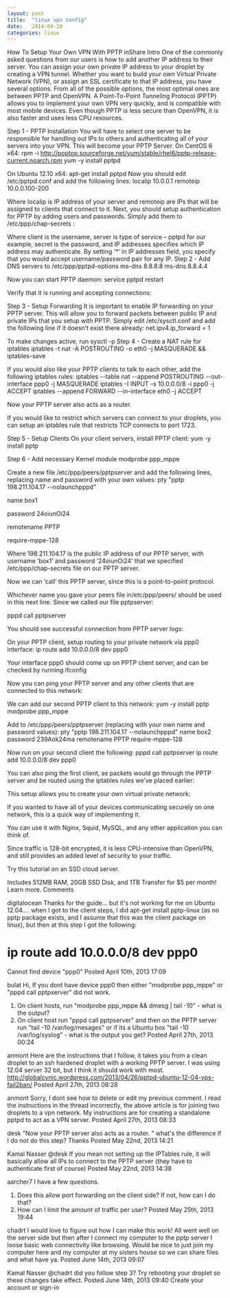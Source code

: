 ```yaml
---
layout: post
title:  "linux vpn config"
date:   2014-04-28
categories: linux
---
```


How To Setup Your Own VPN With PPTP
inShare
Intro
One of the commonly asked questions from our users is how to add another IP address to their server. You can assign your own private IP address to your droplet by creating a VPN tunnel. Whether you want to build your own Virtual Private Network (VPN), or assign an SSL certificate to that IP address, you have several options. From all of the possible options, the most optimal ones are between PPTP and OpenVPN. A Point-To-Point Tunneling Protocol (PPTP) allows you to implement your own VPN very quickly, and is compatible with most mobile devices. Even though PPTP is less secure than OpenVPN, it is also faster and uses less CPU resources.

Step 1 - PPTP Installation
You will have to select one server to be responsible for handling out IPs to others and authenticating all of your servers into your VPN. This will become your PPTP Server.
On CentOS 6 x64:
rpm -i http://poptop.sourceforge.net/yum/stable/rhel6/pptp-release-current.noarch.rpm
yum -y install pptpd

On Ubuntu 12.10 x64:
apt-get install pptpd
Now you should edit /etc/pptpd.conf and add the following lines:
localip 10.0.0.1
remoteip 10.0.0.100-200

Where localip is IP address of your server and remoteip are IPs that will be assigned to clients that connect to it.
Next, you should setup authentication for PPTP by adding users and passwords. Simply add them to /etc/ppp/chap-secrets :


Where client is the username, server is type of service – pptpd for our example, secret is the password, and IP addresses specifies which IP address may authenticate.
By setting ‘*’ in IP addresses field, you specify that you would accept username/password pair for any IP.
Step 2 - Add DNS servers to /etc/ppp/pptpd-options
ms-dns 8.8.8.8
ms-dns 8.8.4.4

Now you can start PPTP daemon:
service pptpd restart

Verify that it is running and accepting connections:


Step 3 - Setup Forwarding
It is important to enable IP forwarding on your PPTP server. This will allow you to forward packets between public IP and private IPs that you setup with PPTP.
Simply edit /etc/sysctl.conf and add the following line if it doesn’t exist there already:
net.ipv4.ip_forward = 1

To make changes active, run sysctl -p
Step 4 - Create a NAT rule for iptables
iptables -t nat -A POSTROUTING -o eth0 -j MASQUERADE && iptables-save

If you would also like your PPTP clients to talk to each other, add the following iptables rules:
iptables --table nat --append POSTROUTING --out-interface ppp0 -j MASQUERADE
iptables -I INPUT -s 10.0.0.0/8 -i ppp0 -j ACCEPT
iptables --append FORWARD --in-interface eth0 -j ACCEPT

Now your PPTP server also acts as a router. 

If you would like to restrict which servers can connect to your droplets, you can setup an iptables rule that restricts TCP connects to port 1723.

Step 5 - Setup Clients
On your client servers, install PPTP client:
yum -y install pptp

Step 6 - Add necessary Kernel module
modprobe ppp_mppe

Create a new file /etc/ppp/peers/pptpserver and add the following lines, replacing name and password with your own values:
pty "pptp 198.211.104.17 --nolaunchpppd"

name box1

password 24oiunOi24

remotename PPTP

require-mppe-128



Where 198.211.104.17 is the public IP address of our PPTP server, with username ‘box1’ and password ‘24oiunOi24’ that we specified /etc/ppp/chap-secrets file on our PPTP server.

Now we can ‘call’ this PPTP server, since this is a point-to-point protocol. 

Whichever name you gave your peers file in/etc/ppp/peers/ should be used in this next line. Since we called our file pptpserver:

pppd call pptpserver

You should see successful connection from PPTP server logs:


On your PPTP client, setup routing to your private network via ppp0 interface:
ip route add 10.0.0.0/8 dev ppp0

Your interface ppp0 should come up on PPTP client server, and can be checked by running ifconfig

Now you can ping your PPTP server and any other clients that are connected to this network:

We can add our second PPTP client to this network:
yum -y install pptp
modprobe ppp_mppe


Add to /etc/ppp/peers/pptpserver (replacing with your own name and password values):
pty "pptp 198.211.104.17 --nolaunchpppd"
name box2
password 239Aok24ma
remotename PPTP
require-mppe-128

Now run on your second client the following:
pppd call pptpserver
ip route add 10.0.0.0/8 dev ppp0


You can also ping the first client, as packets would go through the PPTP server and be routed using the iptables rules we’ve placed earlier:


This setup allows you to create your own virtual private network:


If you wanted to have all of your devices communicating securely on one network, this is a quick way of implementing it.

You can use it with Nginx, Squid, MySQL, and any other application you can think of.

Since traffic is 128-bit encrypted, it is less CPU-intensive than OpenVPN, and still provides an added level of security to your traffic.

Try this tutorial on an SSD cloud server.
  
Includes 512MB RAM, 20GB SSD Disk, and 1TB Transfer for $5 per month! Learn more.
Comments

digitalocean
Thanks for the guide... but it's not working for me on Ubuntu 12.04.... when I got to the client steps, I did apt-get install pptp-linux (as no pptp package exists, and I assume that this was the client package on linux), but then at this step I got the following:
# ip route add 10.0.0.0/8 dev ppp0 
Cannot find device "ppp0"
Posted April 10th, 2013 17:09

bulat
Hi,
If you dont have device ppp0 then either "modprobe ppp_mppe" or "pppd call pptpserver" did not work. 
1) On client hosts, run "modprobe ppp_mppe && dmesg | tail -10" - what is the output? 
2) On client host run "pppd call pptpserver" and then on the PPTP server run "tail -10 /var/log/mesages" or if its a Ubuntu box "tail -10 /var/log/syslog" - what is the output you get?
Posted April 27th, 2013 00:24

anmont
Here are the instructions that I follow, it takes you from a clean droplet to an ssh hardened droplet with a working PPTP server. I was using 12.04 server 32 bit, but I think it should work with most.
http://globalcynic.wordpress.com/2013/04/26/pptpd-ubuntu-12-04-vps-fail2ban/
Posted April 27th, 2013 08:28

anmont
Sorry, I dont see how to delete or edit my previous comment. I read the instructions in the thread incorrectly, the above article is for joining two droplets to a vpn network. My instructions are for creating a standalone pptpd to act as a VPN server.
Posted April 27th, 2013 08:33

desk
"Now your PPTP server also acts as a router. "
what's the difference if I do not do this step?
Thanks
Posted May 22nd, 2013 14:21

Kamal Nasser
@desk If you mean not setting up the IPTables rule, it will basically allow all IPs to connect to the PPTP server (they have to authenticate first of course)
Posted May 22nd, 2013 14:38

aarcher7
I have a few questions.
1) Does this allow port forwarding on the client side? If not, how can I do that? 
2) How can I limit the amount of traffic per user?
Posted May 25th, 2013 19:44

chadrt
I would love to figure out how I can make this work! All went well on the server side but then after I connect my computer to the pptp server I loose basic web connectivity like browsing. Would be nice to just join my computer here and my computer at my sisters house so we can share files and what have ya.
Posted June 14th, 2013 09:07

Kamal Nasser
@chadrt did you follow step 3? Try rebooting your droplet so these changes take effect.
Posted June 14th, 2013 09:40
Create your account or sign-in
